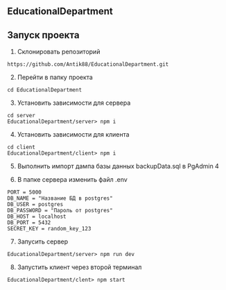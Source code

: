 ## EducationalDepartment
## Запуск проекта ##

1. Склонировать репозиторий
   
```
https://github.com/Antik88/EducationalDepartment.git
```

2. Перейти в папку проекта

```
cd EducationalDepartment
```

3. Установить зависимости для сервера
   
```
cd server
EducationalDepartment/server> npm i
```

4. Установить зависимости для клиента

```
cd client
EducationalDepartment/client> npm i 
```

5. Выполнить импорт дампа базы данных backupData.sql в PgAdmin 4

6. В папке сервера изменить файл .env

```
PORT = 5000
DB_NAME = "Название БД в postgres" 
DB_USER = postgres
DB_PASSWORD = "Пароль от postgres" 
DB_HOST = localhost
DB_PORT = 5432
SECRET_KEY = random_key_123 
```

7. Запусить сервер

```
EducationalDepartment/server> npm run dev
```

8. Запустить клиент через второй терминал

```
EducationalDepartment/clent> npm start
```

